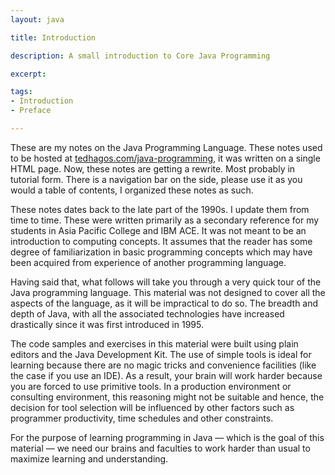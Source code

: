```yaml
---
layout: java

title: Introduction

description: A small introduction to Core Java Programming

excerpt: 

tags:
- Introduction
- Preface

---
```


These are my notes on the Java Programming Language. These notes used to be hosted at [tedhagos.com/java-programming](http://tedhagos.com/java-programming), it was written on a single HTML page. Now, these notes are getting a rewrite. Most probably in tutorial form. There is a navigation bar on the side, please use it as you would a table of contents, I organized these notes as such.

These notes dates back to the late part of the 1990s. I update them from time to time. These were written primarily as a secondary reference for my students in Asia Pacific College and IBM ACE. It was not meant to be an introduction to computing concepts. It assumes that the reader has some degree of familiarization in basic programming concepts which may have been acquired from experience of another programming language.

Having said that, what follows will take you through a very quick tour of the Java programming language. This material was not designed to cover all the aspects of the language, as it will be impractical to do so. The breadth and depth of Java, with all the associated technologies have increased drastically since it was first introduced in 1995.

The code samples and exercises in this material were built using plain editors and the Java Development Kit. The use of simple tools is ideal for learning because there are no magic tricks and convenience facilities (like the case if you use an IDE). As a result, your brain will work harder because you are forced to use primitive tools. In a production environment or consulting environment, this reasoning might not be suitable and hence, the decision for tool selection will be influenced by other factors such as programmer productivity, time schedules and other constraints.

For the purpose of learning programming in Java — which is the goal of this material — we need our brains and faculties to work harder than usual to maximize learning and understanding.

